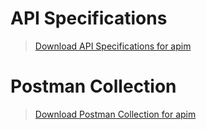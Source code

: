# API Specifications

<!-- theme: info -->  
> [Download API Specifications for apim ](https://github.com/Fiserv/apim/assets/APIM-APISpecs/fts-apim-swagger.zip)


 # Postman Collection

<!-- theme: info -->  
> [Download Postman Collection for apim ](https://github.com/Fiserv/apim/blob/feature/assets/APIM-postman-collection/fts-apim-postman-collection.zip)


